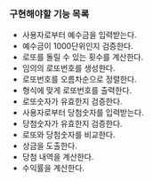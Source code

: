 ### 구현해야할 기능 목록

- 사용자로부터 예수금을 입력받는다.
- 예수금이 1000단위인지 검증한다.
- 로또를 돌릴 수 있는 횟수를 계산한다.
- 임의의 로또번호를 생성한다.
- 로또번호를 오름차순으로 정렬한다.
- 형식에 맞게 로또번호를 출력한다.
- 로또숫자가 유효한지 검증한다.
- 사용자로부터 당첨숫자를 입력받는다.
- 당첨숫자가 유효한지 검증한다.
- 로또와 당첨숫자를 비교한다.
- 상금을 도출한다.
- 당첨 내역을 계산한다.
- 수익률을 계산한다.